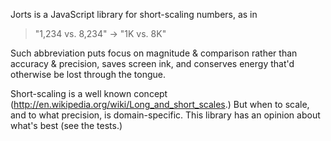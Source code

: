 Jorts is a JavaScript library for short-scaling numbers, as in 

> "1,234 vs. 8,234" -> "1K vs. 8K"

Such abbreviation puts focus on magnitude & comparison rather than accuracy & precision, saves screen ink, and conserves energy that'd otherwise be lost through the tongue.

Short-scaling is a well known concept (http://en.wikipedia.org/wiki/Long_and_short_scales.) But when to scale, and to what precision, is domain-specific. This library has an opinion about what's best (see the tests.)
